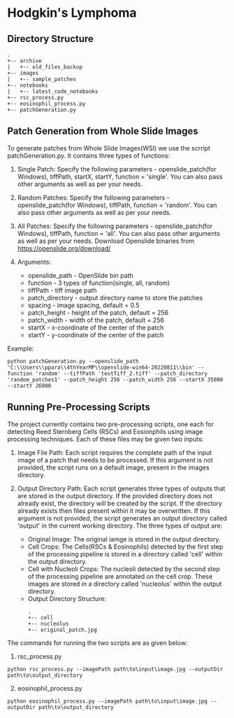 # Hodgkin's Lymphoma

## Directory Structure
```
.
+-- archive
|   +-- old_files_backup
+-- images
|   +-- sample_patches
+-- notebooks
|   +-- latest_code_notebooks
+-- rsc_process.py
+-- eosinophil_process.py
+-- patchGeneration.py
```

## Patch Generation from Whole Slide Images

To generate patches from Whole Slide Images(WSI) we use the scrript patchGeneration.py. It contains three types of functions:
1. Single Patch: Specify the following parameters - openslide_patch(for Windows), tiffPath, startX, startY, function = 'single'. You can also pass other arguments as well as per your needs.

2. Random Patches: Specify the following parameters - openslide_patch(for Windows), tiffPath, function = 'random'. You can also pass other arguments as well as per your needs.

3. All Patches: Specify the following parameters - openslide_patch(for Windows), tiffPath, function = 'all'. You can also pass other arguments as well as per your needs. Download Openslide binaries from https://openslide.org/download/

4. Arguments:
    * openslide_path - OpenSlide bin path
    * function - 3 types of function(single, all, random)
    * tiffPath - tiff image path
    * patch_directory - output directory name to store the patches
    * spacing - image spacing, default  = 0.5
    * patch_height - height of the patch, default = 256
    * patch_width - width of the patch, default = 256
    * startX - x-coordinate of the center of the patch
    * startY - y-coordinate of the center of the patch

Example:
~~~~
python patchGeneration.py --openslide_path 'C:\\Users\\ppara\\4thYearMP\\openslide-win64-20220811\\bin' --function 'random' --tiffPath 'testTiff_2.tiff' --patch_directory 'random_patches1' --patch_height 256 --patch_width 256 --startX 35000 --startY 26000
~~~~

## Running Pre-Processing Scripts
The project currently contains two pre-processing scripts, one each for detecting Reed Sternberg Cells (RSCs) and Eosionphils using image processing techniques. Each of these files may be given two inputs:

1. Image File Path: Each script requires the complete path of the input image of a patch that needs to be processed. If this argument is not provided, the script runs on a default image, present in the images directory.

2. Output Directory Path: Each script generates three types of outputs that are stored in the output directory. If the provided directory does not already exist, the directory will be created by the script. If the directory already exists then files present within it may be overwritten. If this argument is not provided, the script generates an output directory called 'output' in the current working directory. The three types of output are:
    * Original Image: The original iamge is stored in the output directory.
    * Cell Crops: The Cells(RSCs & Eosinophils) detected by the first step of the processing pipeline is stored in a directory called 'cell' within the output directory.
    * Cell with Nucleoli Crops: The nucleoli detected by the second step of the processing pipeline are annotated on the cell crop. These images are stored in a directory called 'nucleolus' within the output directory.
    * Output Directory Structure:
        ```
        .
        +-- cell
        +-- nucleolus
        +-- original_patch.jpg
        ```

The commands for running the two scripts are as given below:

1. rsc_process.py
~~~~
python rsc_process.py --imagePath path\to\input\image.jpg --outputDir path\to\output_directory
~~~~

2. eosinophil_process.py
~~~~
python eosinophil_process.py --imagePath path\to\input\image.jpg --outputDir path\to\output_directory
~~~~